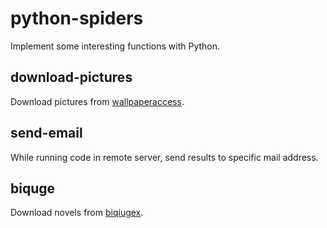 # python-spiders
Implement some interesting functions with Python.

## download-pictures
Download pictures from <a href='https://wallpaperaccess.com'>wallpaperaccess</a>.
## send-email
While running code in remote server, send results to specific mail address.
## biquge
Download novels from <a href='https://www.biqiugex.com'>biqiugex</a>.
